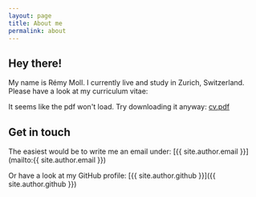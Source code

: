```yaml
---
layout: page
title: About me
permalink: about
---
```


## Hey there!

My name is Rémy Moll. I currently live and study in Zurich, Switzerland. Please have a look at my curriculum vitae:

<object width="100%" height="700" type="application/pdf" data="{{ site.baseurl }}public/cv.pdf?#zoom=80&scrollbar=0&toolbar=0&navpanes=0">
    <p>It seems like the pdf won't load. Try downloading it anyway: <a href="{{ site.baseurl }}public/cv.pdf">cv.pdf</a></p>
</object>

## Get in touch

The easiest would be to write me an email under: [{{ site.author.email }}](mailto:{{ site.author.email }})

Or have a look at my GitHub profile: [{{ site.author.github }}]({{ site.author.github }})